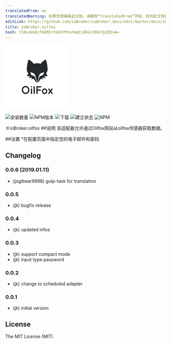 ```yaml
---
translatedFrom: en
translatedWarning: 如果您想编辑此文档，请删除“translatedFrom”字段，否则此文档将再次自动翻译
editLink: https://github.com/ioBroker/ioBroker.docs/edit/master/docs/zh-cn/adapterref/iobroker.oilfox/README.md
title: ioBroker.oilfox
hash: CS4LaUsKzf4GM1+YekU7PnxrmqZidkGz2HXnTpZ83vA=
---
```

![商标](../../../en/adapterref/iobroker.oilfox/img/oilfox.png)

![安装数量](http://iobroker.live/badges/oilfox-stable.svg)
![NPM版本](http://img.shields.io/npm/v/iobroker.oilfox.svg)
![下载](https://img.shields.io/npm/dm/iobroker.oilfox.svg)
![建立状态](https://travis-ci.org/iobroker-community-adapters/ioBroker.oilfox.svg?branch=master)
![NPM](https://nodei.co/npm/iobroker.oilfox.png?downloads=true)

＃ioBroker.oilfox
##说明
该适配器允许通过Oilfox网站从oilfox传感器获取数据。

##设置
*在配置页面中指定您的电子邮件和密码

## Changelog
### 0.0.6 (2019.01.11)
* (jogibear9988) gulp-task for translation

### 0.0.5
* (jk) bugfix release

### 0.0.4
* (jk) updated infos

### 0.0.3
* (jk) support compact mode
* (jk) input type password

### 0.0.2
* (jk) change to scheduled adapter

### 0.0.1
* (jk) initial version

## License
The MIT License (MIT)